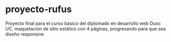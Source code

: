 # proyecto-rufus
Proyecto final para el curso básico del diplomado en desarrollo web Duoc UC,  maquetación de sitio estático con 4 páginas, progresando para que sea diseño responsive 

